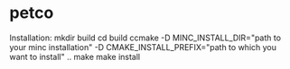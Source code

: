 # petco

Installation:
mkdir build
cd build 
ccmake -D MINC_INSTALL_DIR="path to your minc installation" -D CMAKE_INSTALL_PREFIX="path to which you want to install" ..
make
make install



